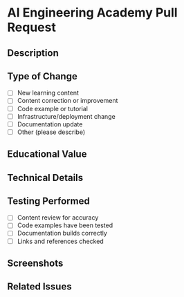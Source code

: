 # AI Engineering Academy Pull Request

## Description
<!-- Provide a brief description of the changes in this PR -->

## Type of Change
<!-- Mark the appropriate option with an [x] -->
- [ ] New learning content
- [ ] Content correction or improvement
- [ ] Code example or tutorial
- [ ] Infrastructure/deployment change
- [ ] Documentation update
- [ ] Other (please describe)

## Educational Value
<!-- Explain how these changes enhance the educational experience -->

## Technical Details
<!-- For code changes, explain the technical implementation -->

## Testing Performed
<!-- How have you verified these changes? -->
- [ ] Content review for accuracy
- [ ] Code examples have been tested
- [ ] Documentation builds correctly
- [ ] Links and references checked

## Screenshots
<!-- If applicable, add screenshots of new content/features -->

## Related Issues
<!-- Reference any related issues using #issue_number -->
